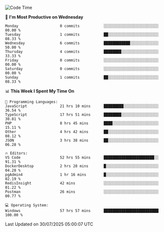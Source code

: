 <!--START_SECTION:waka-->
![Code Time](http://img.shields.io/badge/Code%20Time-5%2C423%20hrs%2055%20mins-blue)

📅 **I'm Most Productive on Wednesday** 

```text
Monday                   0 commits           ░░░░░░░░░░░░░░░░░░░░░░░░░   00.00 % 
Tuesday                  1 commits           ██░░░░░░░░░░░░░░░░░░░░░░░   08.33 % 
Wednesday                6 commits           ████████████░░░░░░░░░░░░░   50.00 % 
Thursday                 4 commits           ████████░░░░░░░░░░░░░░░░░   33.33 % 
Friday                   0 commits           ░░░░░░░░░░░░░░░░░░░░░░░░░   00.00 % 
Saturday                 0 commits           ░░░░░░░░░░░░░░░░░░░░░░░░░   00.00 % 
Sunday                   1 commits           ██░░░░░░░░░░░░░░░░░░░░░░░   08.33 % 
```


📊 **This Week I Spent My Time On** 

```text
💬 Programming Languages: 
JavaScript               21 hrs 10 mins      █████████░░░░░░░░░░░░░░░░   36.54 % 
TypeScript               17 hrs 51 mins      ████████░░░░░░░░░░░░░░░░░   30.81 % 
PHP                      8 hrs 45 mins       ████░░░░░░░░░░░░░░░░░░░░░   15.11 % 
Other                    4 hrs 42 mins       ██░░░░░░░░░░░░░░░░░░░░░░░   08.12 % 
JSON                     3 hrs 38 mins       ██░░░░░░░░░░░░░░░░░░░░░░░   06.28 % 

🔥 Editors: 
VS Code                  52 hrs 55 mins      ███████████████████████░░   91.31 % 
DockerDesktop            2 hrs 28 mins       █░░░░░░░░░░░░░░░░░░░░░░░░   04.28 % 
pgAdmin4                 1 hr 16 mins        █░░░░░░░░░░░░░░░░░░░░░░░░   02.19 % 
RedisInsight             42 mins             ░░░░░░░░░░░░░░░░░░░░░░░░░   01.22 % 
Postman                  26 mins             ░░░░░░░░░░░░░░░░░░░░░░░░░   00.77 % 

💻 Operating System: 
Windows                  57 hrs 57 mins      █████████████████████████   100.00 % 
```


 Last Updated on 30/07/2025 05:00:07 UTC
<!--END_SECTION:waka-->

